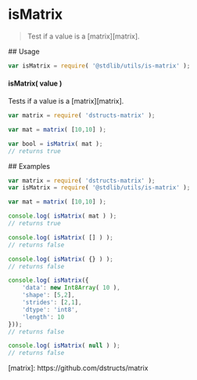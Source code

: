 isMatrix
===
> Test if a value is a [matrix][matrix].

<section class="usage">
## Usage

``` javascript
var isMatrix = require( '@stdlib/utils/is-matrix' );
```

#### isMatrix( value )

Tests if a value is a [matrix][matrix].

``` javascript
var matrix = require( 'dstructs-matrix' );

var mat = matrix( [10,10] );

var bool = isMatrix( mat );
// returns true
```
</section>

<!-- /.usage -->

<section class="examples">
## Examples

<!-- FIXME: dstructs-matrix require -->
``` javascript
var matrix = require( 'dstructs-matrix' );
var isMatrix = require( '@stdlib/utils/is-matrix' );

var mat = matrix( [10,10] );

console.log( isMatrix( mat ) );
// returns true

console.log( isMatrix( [] ) );
// returns false

console.log( isMatrix( {} ) );
// returns false

console.log( isMatrix({
    'data': new Int8Array( 10 ),
    'shape': [5,2],
    'strides': [2,1],
    'dtype': 'int8',
    'length': 10
}));
// returns false

console.log( isMatrix( null ) );
// returns false
```
</section>

<!-- /.examples -->

<section class="links">
<!-- FIXME -->
[matrix]: https://github.com/dstructs/matrix
</section>

<!-- /.links -->
